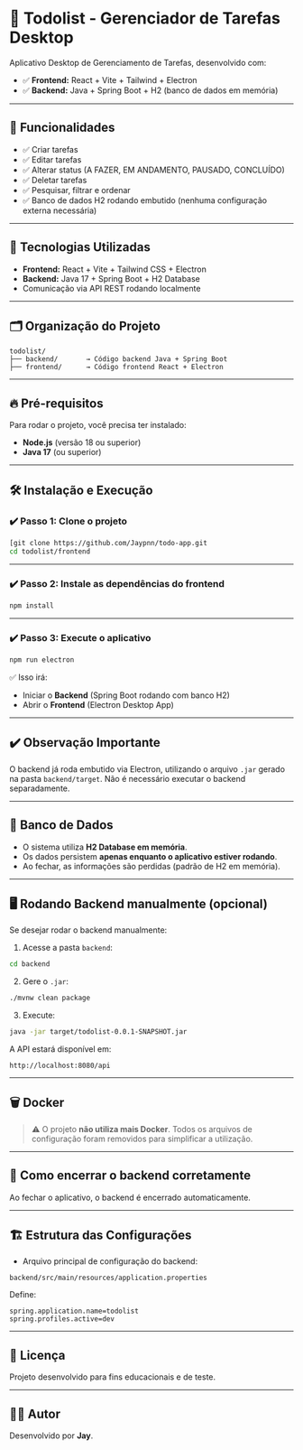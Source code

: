 
# 📝 Todolist - Gerenciador de Tarefas Desktop

Aplicativo Desktop de Gerenciamento de Tarefas, desenvolvido com:

- ✅ **Frontend:** React + Vite + Tailwind + Electron
- ✅ **Backend:** Java + Spring Boot + H2 (banco de dados em memória)

---

## 🚀 Funcionalidades

- ✅ Criar tarefas
- ✅ Editar tarefas
- ✅ Alterar status (A FAZER, EM ANDAMENTO, PAUSADO, CONCLUÍDO)
- ✅ Deletar tarefas
- ✅ Pesquisar, filtrar e ordenar
- ✅ Banco de dados H2 rodando embutido (nenhuma configuração externa necessária)

---

## 🧠 Tecnologias Utilizadas

- **Frontend:** React + Vite + Tailwind CSS + Electron
- **Backend:** Java 17 + Spring Boot + H2 Database
- Comunicação via API REST rodando localmente

---

## 🗂️ Organização do Projeto

```
todolist/
├── backend/       → Código backend Java + Spring Boot
├── frontend/      → Código frontend React + Electron
```

---

## 🔥 Pré-requisitos

Para rodar o projeto, você precisa ter instalado:

- **Node.js** (versão 18 ou superior)
- **Java 17** (ou superior)

---

## 🛠️ Instalação e Execução

### ✔️ Passo 1: Clone o projeto

```bash
[git clone https://github.com/Jaypnn/todo-app.git
cd todolist/frontend
```

---

### ✔️ Passo 2: Instale as dependências do frontend

```bash
npm install
```

---

### ✔️ Passo 3: Execute o aplicativo

```bash
npm run electron
```

✅ Isso irá:

- Iniciar o **Backend** (Spring Boot rodando com banco H2)
- Abrir o **Frontend** (Electron Desktop App)

---

## ✔️ Observação Importante

O backend já roda embutido via Electron, utilizando o arquivo `.jar` gerado na pasta `backend/target`. Não é necessário executar o backend separadamente.

---

## 💾 Banco de Dados

- O sistema utiliza **H2 Database em memória**.
- Os dados persistem **apenas enquanto o aplicativo estiver rodando**.
- Ao fechar, as informações são perdidas (padrão de H2 em memória).

---

## 🖥️ Rodando Backend manualmente (opcional)

Se desejar rodar o backend manualmente:

1. Acesse a pasta `backend`:

```bash
cd backend
```

2. Gere o `.jar`:

```bash
./mvnw clean package
```

3. Execute:

```bash
java -jar target/todolist-0.0.1-SNAPSHOT.jar
```

A API estará disponível em:

```
http://localhost:8080/api
```

---

## 🗑️ Docker

> ⚠️ O projeto **não utiliza mais Docker**. Todos os arquivos de configuração foram removidos para simplificar a utilização.

---

## 🛑 Como encerrar o backend corretamente

Ao fechar o aplicativo, o backend é encerrado automaticamente.

---

## 🏗️ Estrutura das Configurações

- Arquivo principal de configuração do backend:

```
backend/src/main/resources/application.properties
```

Define:

```properties
spring.application.name=todolist
spring.profiles.active=dev
```

---

## 📜 Licença

Projeto desenvolvido para fins educacionais e de teste.

---

## 👨‍💻 Autor

Desenvolvido por **Jay**.
